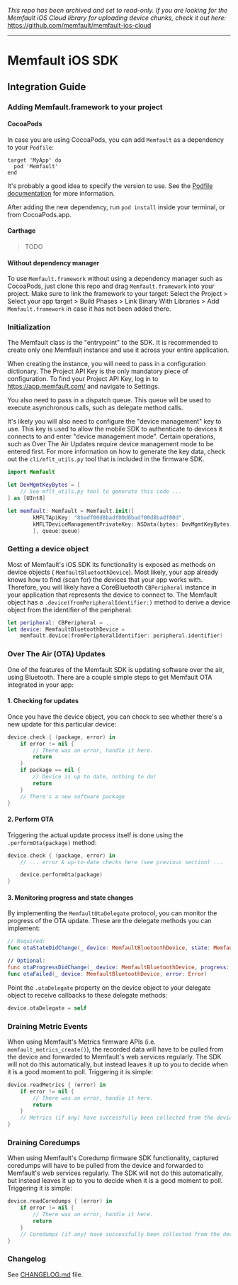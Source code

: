 _This repo has been archived and set to read-only. If you are looking for the
Memfault iOS Cloud library for uploading device chunks, check it out here:_
https://github.com/memfault/memfault-ios-cloud

---

# Memfault iOS SDK

## Integration Guide

### Adding Memfault.framework to your project

#### CocoaPods

In case you are using CocoaPods, you can add `Memfault` as a dependency to your
`Podfile`:

```
target 'MyApp' do
  pod 'Memfault'
end
```

It's probably a good idea to specify the version to use. See the [Podfile
documentation] for more information.

After adding the new dependency, run `pod install` inside your terminal, or from
CocoaPods.app.

#### Carthage

> TODO

#### Without dependency manager

To use `Memfault.framework` without using a dependency manager such as
CocoaPods, just clone this repo and drag `Memfault.framework` into your project.
Make sure to link the framework to your target: Select the Project > Select your
app target > Build Phases > Link Binary With Libraries > Add
`Memfault.framework` in case it has not been added there.

### Initialization

The Memfault class is the "entrypoint" to the SDK. It is recommended to create
only one Memfault instance and use it across your entire application.

When creating the instance, you will need to pass in a configuration dictionary.
The Project API Key is the only mandatory piece of configuration. To find your
Project API Key, log in to https://app.memfault.com/ and navigate to Settings.

You also need to pass in a dispatch queue. This queue will be used to execute
asynchronous calls, such as delegate method calls.

It's likely you will also need to configure the "device management" key to use.
This key is used to allow the mobile SDK to authenticate to devices it connects
to and enter "device management mode". Certain operations, such as Over The Air
Updates require device management mode to be entered first. For more information
on how to generate the key data, check out the `cli/mflt_utils.py` tool that is
included in the firmware SDK.

```swift
import Memfault

let DevMgmtKeyBytes = [
    // See mflt_utils.py tool to generate this code ...
] as [UInt8]

let memfault: Memfault = Memfault.init([
        kMFLTApiKey: "8badf00d8badf00d8badf00d8badf00d",
        kMFLTDeviceManagementPrivateKey: NSData(bytes: DevMgmtKeyBytes, length: DevMgmtKeyBytes.count),
        ], queue:queue)
```

### Getting a device object

Most of Memfault's iOS SDK its functionality is exposed as methods on device
objects ( `MemfaultBluetoothDevice`). Most likely, your app already knows how to
find (scan for) the devices that your app works with. Therefore, you will likely
have a CoreBluetooth `CBPeripheral` instance in your application that represents
the device to connect to. The Memfault object has a
`.device(fromPeripheralIdentifier:)` method to derive a device object from the
identifier of the peripheral:

```swift
let peripheral: CBPeripheral = ...
let device: MemfaultBluetoothDevice =
    memfault.device(fromPeripheralIdentifier: peripheral.identifier)
```

### Over The Air (OTA) Updates

One of the features of the Memfault SDK is updating software over the air, using
Bluetooth. There are a couple simple steps to get Memfault OTA integrated in
your app:

#### 1. Checking for updates

Once you have the device object, you can check to see whether there's a new
update for this particular device:

```swift
device.check { (package, error) in
    if error != nil {
        // There was an error, handle it here.
        return
    }
    if package == nil {
        // Device is up to date, nothing to do!
        return
    }
    // There's a new software package
}

```

#### 2. Perform OTA

Triggering the actual update process itself is done using the
`.performOta(package)` method:

```swift
device.check { (package, error) in
    // ... error & up-to-date checks here (see previous section) ...

    device.performOta(package)
}
```

#### 3. Monitoring progress and state changes

By implementing the `MemfaultOtaDelegate` protocol, you can monitor the progress
of the OTA update. These are the delegate methods you can implement:

```swift
// Required:
func otaStateDidChange(_ device: MemfaultBluetoothDevice, state: MemfaultOtaState)

// Optional:
func otaProgressDidChange(_ device: MemfaultBluetoothDevice, progress: Double)
func otaFailed(_ device: MemfaultBluetoothDevice, error: Error)
```

Point the `.otaDelegate` property on the device object to your delegate object
to receive callbacks to these delegate methods:

```swift
device.otaDelegate = self
```

### Draining Metric Events

When using Memfault's Metrics firmware APIs (i.e. `memfault_metrics_create()`),
the recorded data will have to be pulled from the device and forwarded to
Memfault's web services regularly. The SDK will not do this automatically, but
instead leaves it up to you to decide when it is a good moment to poll.
Triggering it is simple:

```swift
device.readMetrics { (error) in
    if error != nil {
        // There was an error, handle it here.
        return
    }
    // Metrics (if any) have successfully been collected from the device and sent to Memfault's web services.
}
```

### Draining Coredumps

When using Memfault's Coredump firmware SDK functionality, captured coredumps
will have to be pulled from the device and forwarded to Memfault's web services
regularly. The SDK will not do this automatically, but instead leaves it up to
you to decide when it is a good moment to poll. Triggering it is simple:

```swift
device.readCoredumps { (error) in
    if error != nil {
        // There was an error, handle it here.
        return
    }
    // Coredumps (if any) have successfully been collected from the device and sent to Memfault's web services.
}
```

### Changelog

See [CHANGELOG.md] file.

[changelog.md]: CHANGELOG.md
[podfile documentation]: https://guides.cocoapods.org/syntax/podfile.html#pod
